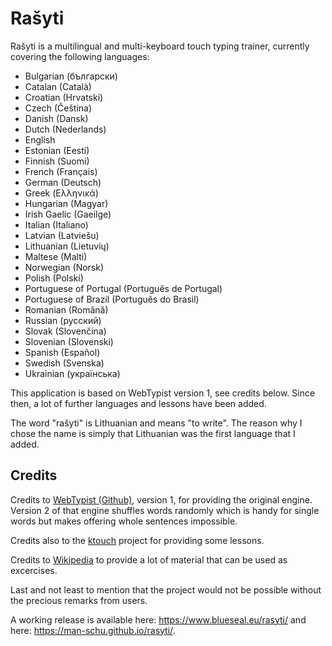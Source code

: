 # Rašyti
Rašyti is a multilingual and multi-keyboard touch typing trainer, currently covering the following languages:

* Bulgarian (български)
* Catalan (Català)
* Croatian (Hrvatski)
* Czech (Čeština)
* Danish (Dansk)
* Dutch (Nederlands)
* English
* Estonian (Eesti)
* Finnish (Suomi)
* French (Français)
* German (Deutsch)
* Greek (Ελληνικά)
* Hungarian (Magyar)
* Irish Gaelic (Gaeilge)
* Italian (Italiano)
* Latvian (Latviešu)
* Lithuanian (Lietuvių)
* Maltese (Malti)
* Norwegian (Norsk)
* Polish (Polski)
* Portuguese of Portugal (Português de Portugal)
* Portuguese of Brazil (Português do Brasil)
* Romanian (Română)
* Russian (русский)
* Slovak (Slovenčina)
* Slovenian (Slovenski)
* Spanish (Español)
* Swedish (Svenska)
* Ukrainian (українська)

This application is based on WebTypist version 1, see credits below. Since then, a lot of further languages and lessons have been added.

The word "rašyti" is Lithuanian and means "to write". The reason why I chose the name is simply that Lithuanian was the first language that I added.



## Credits

Credits to <a href="https://github.com/fabi1cazenave/webtypist">WebTypist (Github)</a>, version 1, for providing the original engine. Version 2 of that engine shuffles words randomly which is handy for single words but makes offering whole sentences impossible.

Credits also to the <a href="https://kde.org/applications/education/org.kde.ktouch">ktouch</a> project for providing some lessons.

Credits to <a href="https://www.wikipedia.org/">Wikipedia</a> to provide a lot of material that can be used as excercises.

Last and not least to mention that the project would not be possible without the precious remarks from users.

A working release is available here: https://www.blueseal.eu/rasyti/ and here: https://man-schu.github.io/rasyti/.
